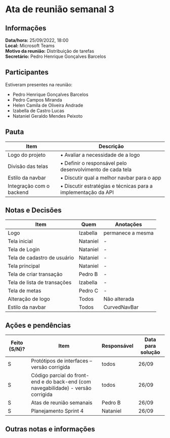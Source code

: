 # Ata de reunião semanal 3
  
## Informações
**Data/hora:** 25/09/2022, 18:00    
**Local:** Microsoft Teams  
**Motivo da reunião:** Distribuição de tarefas   
**Secretário:** Pedro Henrique Gonçalves Barcelos

## Participantes
Estiveram presentes na reunião:
- Pedro Henrique Gonçalves Barcelos
- Pedro Campos Miranda
- Helen Camila de Oliveira Andrade
- Izabella de Castro Lucas
- Nataniel Geraldo Mendes Peixoto

## Pauta

Item | Descrição
---- | ----
Logo do projeto | • Avaliar a necessidade de a logo
Divisão das telas | • Definir o responsável pelo desenvolvimento de cada tela
Estilo da navbar | • Discutir qual a melhor navbar para o app
Integração com o backend | • Discutir estratégias e técnicas para a implementação da API

## Notas e Decisões
Item | Quem | Anotações |
---- | ---- | ---- |
| Logo | Izabella | permanece a mesma
| Tela inicial | Nataniel | - |
| Tela de Login | Nataniel | - |
| Tela de cadastro de usuário | Nataniel | - |
| Tela principal | Nataniel | - |
| Tela de criar transação | Pedro B | - |
| Tela de lista de transações | Izabella | - |
| Tela de metas | Pedro C | - |
| Alteração de logo | Todos | Não alterada |
| Estilo da navbar | Todos | CurvedNavBar |

## Ações e pendências
| Feito (S/N)? | Item | Responsável | Data para solução |
| ---- | ---- | ---- | ---- |
| S | Protótipos de interfaces – versão corrigida | todos | 26/09 |
| S | Código parcial do front-end e do back-end (com navegabilidade) - versão corrigida | todos | 26/09 |
| S | Atas de reunião semanais | Pedro B | 26/09 |
| S | Planejamento Sprint 4 | Nataniel | 26/09 |



## Outras notas e informações 
